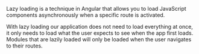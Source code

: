Lazy loading is a technique in Angular that allows you to load JavaScript components asynchronously when a specific route is activated. 

With lazy loading our application does not need to load everything at once, it only needs to load what the user expects to see when the app first loads. Modules that are lazily loaded will only be loaded when the user navigates to their routes.